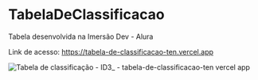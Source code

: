# TabelaDeClassificacao

Tabela desenvolvida na Imersão Dev - Alura

Link de acesso: https://tabela-de-classificacao-ten.vercel.app

![Tabela de classificação - ID3_ - tabela-de-classificacao-ten vercel app](https://user-images.githubusercontent.com/78867248/162557124-38de35c6-aa18-4442-9d77-98e466567831.png)
